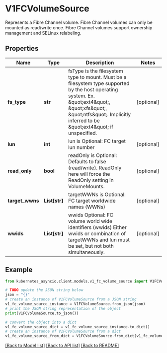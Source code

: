 # V1FCVolumeSource

Represents a Fibre Channel volume. Fibre Channel volumes can only be mounted as read/write once. Fibre Channel volumes support ownership management and SELinux relabeling.

## Properties

Name | Type | Description | Notes
------------ | ------------- | ------------- | -------------
**fs_type** | **str** | fsType is the filesystem type to mount. Must be a filesystem type supported by the host operating system. Ex. \&quot;ext4\&quot;, \&quot;xfs\&quot;, \&quot;ntfs\&quot;. Implicitly inferred to be \&quot;ext4\&quot; if unspecified. | [optional] 
**lun** | **int** | lun is Optional: FC target lun number | [optional] 
**read_only** | **bool** | readOnly is Optional: Defaults to false (read/write). ReadOnly here will force the ReadOnly setting in VolumeMounts. | [optional] 
**target_wwns** | **List[str]** | targetWWNs is Optional: FC target worldwide names (WWNs) | [optional] 
**wwids** | **List[str]** | wwids Optional: FC volume world wide identifiers (wwids) Either wwids or combination of targetWWNs and lun must be set, but not both simultaneously. | [optional] 

## Example

```python
from kubernetes_asyncio.client.models.v1_fc_volume_source import V1FCVolumeSource

# TODO update the JSON string below
json = "{}"
# create an instance of V1FCVolumeSource from a JSON string
v1_fc_volume_source_instance = V1FCVolumeSource.from_json(json)
# print the JSON string representation of the object
print(V1FCVolumeSource.to_json())

# convert the object into a dict
v1_fc_volume_source_dict = v1_fc_volume_source_instance.to_dict()
# create an instance of V1FCVolumeSource from a dict
v1_fc_volume_source_from_dict = V1FCVolumeSource.from_dict(v1_fc_volume_source_dict)
```
[[Back to Model list]](../README.md#documentation-for-models) [[Back to API list]](../README.md#documentation-for-api-endpoints) [[Back to README]](../README.md)


